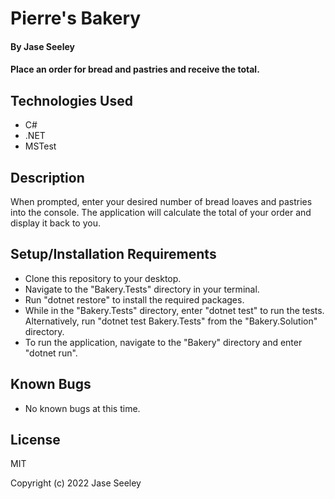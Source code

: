 # Pierre's Bakery

#### By Jase Seeley

#### Place an order for bread and pastries and receive the total.

## Technologies Used
* C#
* .NET
* MSTest

## Description

When prompted, enter your desired number of bread loaves and pastries into the console. The application will calculate the total of your order and display it back to you.

## Setup/Installation Requirements

* Clone this repository to your desktop.
* Navigate to the "Bakery.Tests" directory in your terminal.
* Run "dotnet restore" to install the required packages.
* While in the "Bakery.Tests" directory, enter "dotnet test" to run the tests. Alternatively, run "dotnet test Bakery.Tests" from the "Bakery.Solution" directory.
* To run the application, navigate to the "Bakery" directory and enter "dotnet run".

## Known Bugs

* No known bugs at this time.

## License

MIT

Copyright (c) 2022 Jase Seeley  